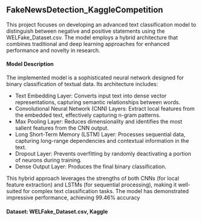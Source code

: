 ## FakeNewsDetection_KaggleCompetition

This project focuses on developing an advanced text classification model to distinguish between negative and positive statements using the WELFake_Dataset.csv. The model employs a hybrid architecture that combines traditional and deep learning approaches for enhanced performance and novelty in research.

#### Model Description

The implemented model is a sophisticated neural network designed for binary classification of textual data. Its architecture includes:
- Text Embedding Layer: Converts input text into dense vector representations, capturing semantic relationships between words.
- Convolutional Neural Network (CNN) Layers: Extract local features from the embedded text, effectively capturing n-gram patterns.
- Max Pooling Layer: Reduces dimensionality and identifies the most salient features from the CNN output.
- Long Short-Term Memory (LSTM) Layer: Processes sequential data, capturing long-range dependencies and contextual information in the text.
- Dropout Layer: Prevents overfitting by randomly deactivating a portion of neurons during training.
- Dense Output Layer: Produces the final binary classification.
  
This hybrid approach leverages the strengths of both CNNs (for local feature extraction) and LSTMs (for sequential processing), making it well-suited for complex text classification tasks. The model has demonstrated impressive performance, achieving 99.46% accuracy 

#### Dataset: WELFake_Dataset.csv, Kaggle
